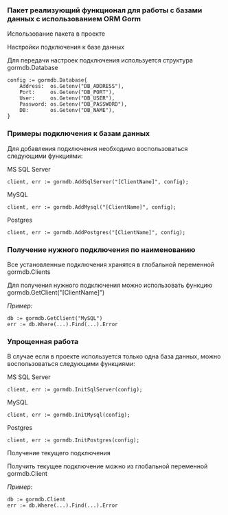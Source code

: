 ### Пакет реализующий функционал для работы с базами данных с использованием ORM Gorm


Использование пакета в проекте


Настройки подключения к базе данных


Для передачи настроек подключения используется структура gormdb.Database

```
config := gormdb.Database{
	Address:  os.Getenv("DB_ADDRESS"),
	Port:     os.Getenv("DB_PORT"),
	User:     os.Getenv("DB_USER"),
	Password: os.Getenv("DB_PASSWORD"),
	DB:       os.Getenv("DB_NAME"),
}
```

### Примеры подключения к базам данных


Для добавления подключения необходимо воспользоваться следующими функциями:

MS SQL Server
```
client, err := gormdb.AddSqlServer("[ClientName]", config);
```

MySQL
```
client, err := gormdb.AddMysql("[ClientName]", config);
```

Postgres
```
client, err := gormdb.AddPostgres("[ClientName]", config);
```

### Получение нужного подключения по наименованию


Все установленные подключения хранятся в глобальной переменной gormdb.Clients

Для получения нужного подключения можно использовать функцию gormdb.GetClient("[ClientName]")

*Пример:*
```
db := gormdb.GetClient("MySQL")
err := db.Where(...).Find(...).Error
```

### Упрощенная работа


В случае если в проекте используется только одна база данных, можно воспользоваться следующими функциями:

MS SQL Server
```
client, err := gormdb.InitSqlServer(config);
```

MySQL
```
client, err := gormdb.InitMysql(config);
```

Postgres
```
client, err := gormdb.InitPostgres(config);
```

Получение текущего подключения


Получить текущее подключение можно из глобальной переменной gormdb.Client

*Пример:*
```
db := gormdb.Client
err := db.Where(...).Find(...).Error
```